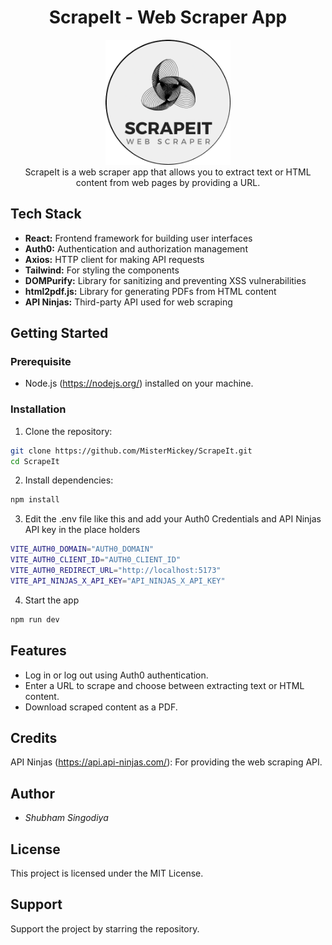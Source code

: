 <h1 align="center">ScrapeIt - Web Scraper App</h1>
<div align="center"><img src="./src/assets/images/scraperLogo.png" width="200px" height="200px"/></div>
<div align="center">ScrapeIt is a web scraper app that allows you to extract text or HTML content from web pages by providing a URL.</div>


## Tech Stack

- **React:**  Frontend framework for building user interfaces
- **Auth0:**  Authentication and authorization management
- **Axios:**  HTTP client for making API requests
- **Tailwind:** For styling the components
- **DOMPurify:** Library for sanitizing and preventing XSS vulnerabilities
- **html2pdf.js:** Library for generating PDFs from HTML content
- **API Ninjas:** Third-party API used for web scraping

## Getting Started

### Prerequisite

- Node.js (https://nodejs.org/) installed on your machine.

### Installation

1. Clone the repository:
```bash
git clone https://github.com/MisterMickey/ScrapeIt.git
cd ScrapeIt
```
   
2. Install dependencies:
```bash
npm install
```
3. Edit the .env file like this and add your Auth0 Credentials and API Ninjas API key in the place holders
```bash
VITE_AUTH0_DOMAIN="AUTH0_DOMAIN"
VITE_AUTH0_CLIENT_ID="AUTH0_CLIENT_ID"
VITE_AUTH0_REDIRECT_URL="http://localhost:5173"
VITE_API_NINJAS_X_API_KEY="API_NINJAS_X_API_KEY"
```
4. Start the app
```bash
npm run dev
  ```

## Features 

* Log in or log out using Auth0 authentication.
* Enter a URL to scrape and choose between extracting text or HTML content.
* Download scraped content as a PDF.

  
## Credits
API Ninjas (https://api.api-ninjas.com/): For providing the web scraping API.

## Author
* <i>Shubham Singodiya</i>

## License
This project is licensed under the MIT License.

## Support
Support the project by starring the repository.

